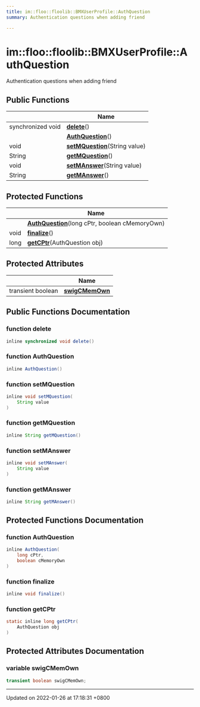 ```yaml
---
title: im::floo::floolib::BMXUserProfile::AuthQuestion
summary: Authentication questions when adding friend 

---
```


# im::floo::floolib::BMXUserProfile::AuthQuestion



Authentication questions when adding friend 

## Public Functions

|                | Name           |
| -------------- | -------------- |
| synchronized void | **[delete](classim_1_1floo_1_1floolib_1_1_b_m_x_user_profile_1_1_auth_question.md#function-delete)**() |
| | **[AuthQuestion](classim_1_1floo_1_1floolib_1_1_b_m_x_user_profile_1_1_auth_question.md#function-authquestion)**() |
| void | **[setMQuestion](classim_1_1floo_1_1floolib_1_1_b_m_x_user_profile_1_1_auth_question.md#function-setmquestion)**(String value) |
| String | **[getMQuestion](classim_1_1floo_1_1floolib_1_1_b_m_x_user_profile_1_1_auth_question.md#function-getmquestion)**() |
| void | **[setMAnswer](classim_1_1floo_1_1floolib_1_1_b_m_x_user_profile_1_1_auth_question.md#function-setmanswer)**(String value) |
| String | **[getMAnswer](classim_1_1floo_1_1floolib_1_1_b_m_x_user_profile_1_1_auth_question.md#function-getmanswer)**() |

## Protected Functions

|                | Name           |
| -------------- | -------------- |
| | **[AuthQuestion](classim_1_1floo_1_1floolib_1_1_b_m_x_user_profile_1_1_auth_question.md#function-authquestion)**(long cPtr, boolean cMemoryOwn) |
| void | **[finalize](classim_1_1floo_1_1floolib_1_1_b_m_x_user_profile_1_1_auth_question.md#function-finalize)**() |
| long | **[getCPtr](classim_1_1floo_1_1floolib_1_1_b_m_x_user_profile_1_1_auth_question.md#function-getcptr)**(AuthQuestion obj) |

## Protected Attributes

|                | Name           |
| -------------- | -------------- |
| transient boolean | **[swigCMemOwn](classim_1_1floo_1_1floolib_1_1_b_m_x_user_profile_1_1_auth_question.md#variable-swigcmemown)**  |

## Public Functions Documentation

### function delete

```java
inline synchronized void delete()
```


### function AuthQuestion

```java
inline AuthQuestion()
```


### function setMQuestion

```java
inline void setMQuestion(
    String value
)
```


### function getMQuestion

```java
inline String getMQuestion()
```


### function setMAnswer

```java
inline void setMAnswer(
    String value
)
```


### function getMAnswer

```java
inline String getMAnswer()
```


## Protected Functions Documentation

### function AuthQuestion

```java
inline AuthQuestion(
    long cPtr,
    boolean cMemoryOwn
)
```


### function finalize

```java
inline void finalize()
```


### function getCPtr

```java
static inline long getCPtr(
    AuthQuestion obj
)
```


## Protected Attributes Documentation

### variable swigCMemOwn

```java
transient boolean swigCMemOwn;
```


-------------------------------

Updated on 2022-01-26 at 17:18:31 +0800